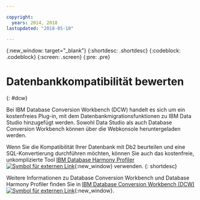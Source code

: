```yaml
---

copyright:
  years: 2014, 2018
lastupdated: "2018-05-10"

---
```


<!-- Attribute definitions --> 
{:new_window: target="_blank"}
{:shortdesc: .shortdesc}
{:codeblock: .codeblock}
{:screen: .screen}
{:pre: .pre}

# Datenbankkompatibilität bewerten
{: #dcw}

Bei IBM Database Conversion Workbench (DCW) handelt es sich um ein kostenfreies Plug-in, mit dem Datenbankmigrationsfunktionen zu IBM Data Studio hinzugefügt werden. Sowohl Data Studio als auch Database Conversion Workbench können über die Webkonsole heruntergeladen werden.

Wenn Sie die Kompatibilität Ihrer Datenbank mit Db2 beurteilen und eine SQL-Konvertierung durchführen möchten, können Sie auch das kostenfreie, unkomplizierte Tool [IBM Database Harmony Profiler ![Symbol für externen Link](../../icons/launch-glyph.svg "Symbol für externen Link")](https://www.ibm.com/developerworks/community/blogs/05901c97-75b2-47a1-9c32-25f748855913/entry/Introducing_DCW_Lite?lang=en){:new_window} verwenden.
{: shortdesc}

Weitere Informationen zu Database Conversion Workbench und Database Harmony Profiler finden Sie in [IBM Database Conversion Workbench (DCW) ![Symbol für externen Link](../../icons/launch-glyph.svg "Symbol für externen Link")](https://www.ibm.com/support/knowledgecenter/en/SS6NHC/com.ibm.swg.im.dashdb.apdv.porting.doc/doc/c_compat_dcw.html){:new_window}.
